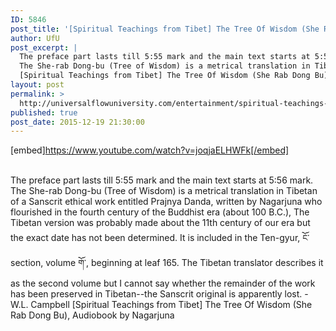 ```yaml
---
ID: 5846
post_title: '[Spiritual Teachings from Tibet] The Tree Of Wisdom (She Rab Dong Bu),'
author: UfU
post_excerpt: |
  The preface part lasts till 5:55 mark and the main text starts at 5:56 mark.
  The She-rab Dong-bu (Tree of Wisdom) is a metrical translation in Tibetan of a Sanscrit ethical work entitled Prajnya Danda, written by Nagarjuna who flourished in the fourth century of the Buddhist era (about 100 B.C.), The Tibetan version was probably made about the 11th century of our era but the exact date has not been determined. It is included in the Ten-gyur, ངོ་ section, volume གོ་, beginning at leaf 165. The Tibetan translator describes it as the second volume but I cannot say whether the remainder of the work has been preserved in Tibetan--the Sanscrit original is apparently lost. - W.L. Campbell
  [Spiritual Teachings from Tibet] The Tree Of Wisdom (She Rab Dong Bu), Audiobook by Nagarjuna
layout: post
permalink: >
  http://universalflowuniversity.com/entertainment/spiritual-teachings-from-tibet-the-tree-of-wisdom-she-rab-dong-bu/
published: true
post_date: 2015-12-19 21:30:00
---
```

[embed]https://www.youtube.com/watch?v=joqjaELHWFk[/embed]</br></br>
<p>The preface part lasts till 5:55 mark and the main text starts at 5:56 mark.
The She-rab Dong-bu (Tree of Wisdom) is a metrical translation in Tibetan of a Sanscrit ethical work entitled Prajnya Danda, written by Nagarjuna who flourished in the fourth century of the Buddhist era (about 100 B.C.), The Tibetan version was probably made about the 11th century of our era but the exact date has not been determined. It is included in the Ten-gyur, ངོ་ section, volume གོ་, beginning at leaf 165. The Tibetan translator describes it as the second volume but I cannot say whether the remainder of the work has been preserved in Tibetan--the Sanscrit original is apparently lost. - W.L. Campbell
[Spiritual Teachings from Tibet] The Tree Of Wisdom (She Rab Dong Bu), Audiobook by Nagarjuna</p>